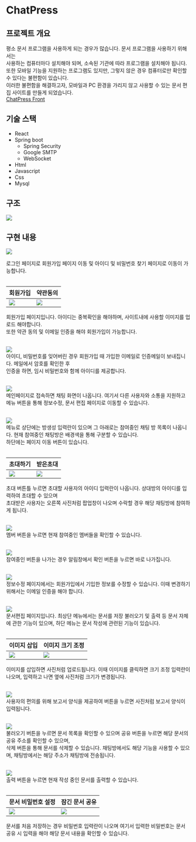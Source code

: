 # ChatPress

## 프로젝트 개요
평소 문서 프로그램을 사용하게 되는 경우가 많습니다. 문서 프로그램을 사용하기 위해서는<br/>
사용하는 컴퓨터마다 설치해야 되며, 소속된 기관에 따라 프로그램을 설치해야 됩니다.<br/>
또한 모바일 기능을 지원하는 프로그램도 있지만, 그렇지 않은 경우 컴퓨터로만 확인할 수 있다는 불편함이 있습니다.<br/>
이러한 불편함을 해결하고자, 모바일과 PC 환경을 가리지 않고 사용할 수 있는 문서 편집 사이트를 만들게 되었습니다.<br/>
[ChatPress Front](https://github.com/goshin1/ChatPress_Front)

## 기술 스택
* React
* Spring boot
  - Spring Security
  - Google SMTP
  - WebSocket
* Html
* Javascript
* Css
* Mysql

## 구조
![](introduce/chatpress_structure.PNG)

## 구현 내용
![](introduce/login.png)<br/>

로그인 페이지로 회원가입 페이지 이동 및 아이디 및 비밀번호 찾기 페이지로 이동이 가능합니다.<br/><br/>

|회원가입|약관동의|
|---|---|
![](introduce/sign.png) | ![](introduce/sign_popup.png)

회원가입 페이지입니다. 아이디는 중복확인을 해야하며, 사이트내에 사용할 이미지를 업로드 해야합니다.<br/>
또한 약관 동의 및 이메일 인증을 해야 회원가입이 가능합니다.<br/><br/>

![](introduce/info_search.png)<br/>
아이디, 비밀번호를 잊어버린 경우 회원가입 때 가입한 이메일로 인증메일이 보내집니다. 메일에서 암호를 확인한 후 <br/>
인증을 하면, 임시 비밀번호와 함께 아이디를 제공합니다.<br/><br/>

![](introduce/main.png)<br/>
메인페이지로 접속하면 채팅 화면이 나옵니다. 여기서 다른 사용자와 소통을 지원하고 메뉴 버튼을 통해 정보수정, 문서 편집 페이지로 이동할 수 있습니다.<br/><br/>

![](introduce/rooms.png)<br/>
메뉴로 상단에는 방생성 입력란이 있으며 그 아래로는 참여중인 채팅 방 목록이 나옵니다. 현재 참여중인 채팅방은 배경색을 통해 구분할 수 있습니다.<br/>
하단에는 페이지 이동 버튼이 있습니다.<br/><br/>

|초대하기|받은초대|
|---|---|
![](introduce/invite.png) | ![](introduce/invite2.png)

초대 버튼틀 누르면 초대할 사용자의 아이디 입력란이 나옵니다. 상대방의 아이디를 입력하여 초대할 수 있으며<br/>
초대받은 사용자는 오른쪽 사진처럼 팝업창이 나오며 수락할 경우 해당 채팅방에 참여하게 됩니다.<br/><br/>

![](introduce/member.png)<br/>
멤버 버튼을 누르면 현재 참여중인 멤버들을 확인할 수 있습니다.<br/><br/>

![](introduce/exit.png)<br/>
참여중인 버튼을 나가는 경우 알림창에서 확인 버튼을 누르면 바로 나가집니다.<br/><br/>

![](introduce/update.png)<br/>
정보수정 페이지에서는 회원가입에서 기입한 정보를 수정할 수 있습니다. 이때 변경하기 위해서는 이메일 인증을 해야 합니다.<br/><br/>

![](introduce/document.png)<br/>
문서편집 페이지입니다. 최상단 메뉴에서는 문서를 저장 불러오기 및 출력 등 문서 자체에 관한 기능이 있으며, 하단 메뉴는 문서 작성에 관련된 기능이 있습니다.<br/><br/>

|이미지 삽입|이미지 크기 조정|
|---|---|
![](introduce/document_image.png) | ![](introduce/document_resize.png)

이미지를 삽입하면 사진처럼 업로드됩니다. 이때 이미지를 클릭하면 크기 조정 입력란이 나오며, 입력하고 나면 옆에 사진처럼 크기가 변경됩니다.<br/><br/>

![](introduce/document_report.png)<br/>
사용자의 편의를 위해 보고서 양식을 제공하여 버튼을 누르면 사진처럼 보고서 양식이 입력됩니다.<br/><br/>

![](introduce/document_share.png)<br/>
불러오기 버튼을 누르면 문서 목록을 확인할 수 있으며 공유 버튼을 누르면 해당 문서의 공유 주소를 확인할 수 있으며, <br/>
삭제 버튼을 통해 문서를 삭제할 수 있습니다. 채팅방에서도 해당 기능을 사용할 수 있으며, 채팅방에서는 해당 주소가 채팅방에 전송됩니다.<br/><br/>

![](introduce/document_print.png)<br/>
출력 버튼을 누르면 현재 작성 중인 문서를 출력할 수 있습니다.<br/><br/>

|문서 비밀번호 설정|잠긴 문서 공유|
|---|---|
![](introduce/document_password.png) | ![](introduce/document_share_password.png)

문서를 처음 저장하는 경우 비밀번호 입력란이 나오며 여기서 입력한 비밀번호는 문서 공유 시 입력을 해야 해당 문서 내용을 확인할 수 있습니다.<br/>




